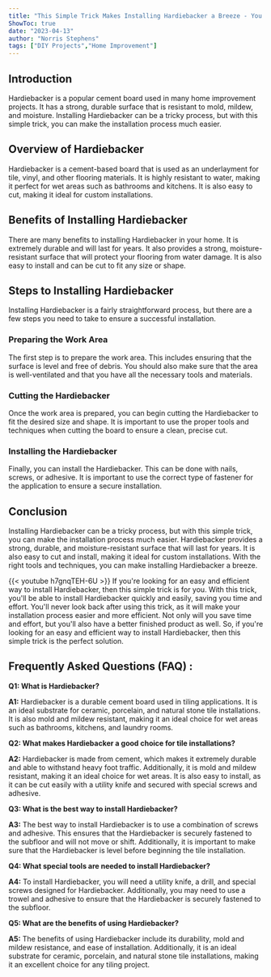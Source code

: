 ```yaml
---
title: "This Simple Trick Makes Installing Hardiebacker a Breeze - You'll Never Look Back!"
ShowToc: true 
date: "2023-04-13"
author: "Norris Stephens" 
tags: ["DIY Projects","Home Improvement"]
---
```

## Introduction

Hardiebacker is a popular cement board used in many home improvement projects. It has a strong, durable surface that is resistant to mold, mildew, and moisture. Installing Hardiebacker can be a tricky process, but with this simple trick, you can make the installation process much easier. 

## Overview of Hardiebacker

Hardiebacker is a cement-based board that is used as an underlayment for tile, vinyl, and other flooring materials. It is highly resistant to water, making it perfect for wet areas such as bathrooms and kitchens. It is also easy to cut, making it ideal for custom installations.

## Benefits of Installing Hardiebacker

There are many benefits to installing Hardiebacker in your home. It is extremely durable and will last for years. It also provides a strong, moisture-resistant surface that will protect your flooring from water damage. It is also easy to install and can be cut to fit any size or shape.

## Steps to Installing Hardiebacker

Installing Hardiebacker is a fairly straightforward process, but there are a few steps you need to take to ensure a successful installation. 

### Preparing the Work Area

The first step is to prepare the work area. This includes ensuring that the surface is level and free of debris. You should also make sure that the area is well-ventilated and that you have all the necessary tools and materials.

### Cutting the Hardiebacker

Once the work area is prepared, you can begin cutting the Hardiebacker to fit the desired size and shape. It is important to use the proper tools and techniques when cutting the board to ensure a clean, precise cut.

### Installing the Hardiebacker

Finally, you can install the Hardiebacker. This can be done with nails, screws, or adhesive. It is important to use the correct type of fastener for the application to ensure a secure installation.

## Conclusion

Installing Hardiebacker can be a tricky process, but with this simple trick, you can make the installation process much easier. Hardiebacker provides a strong, durable, and moisture-resistant surface that will last for years. It is also easy to cut and install, making it ideal for custom installations. With the right tools and techniques, you can make installing Hardiebacker a breeze.

{{< youtube h7gnqTEH-6U >}} 
If you're looking for an easy and efficient way to install Hardiebacker, then this simple trick is for you. With this trick, you'll be able to install Hardiebacker quickly and easily, saving you time and effort. You'll never look back after using this trick, as it will make your installation process easier and more efficient. Not only will you save time and effort, but you'll also have a better finished product as well. So, if you're looking for an easy and efficient way to install Hardiebacker, then this simple trick is the perfect solution.

## Frequently Asked Questions (FAQ) :
**Q1: What is Hardiebacker?**

**A1:** Hardiebacker is a durable cement board used in tiling applications. It is an ideal substrate for ceramic, porcelain, and natural stone tile installations. It is also mold and mildew resistant, making it an ideal choice for wet areas such as bathrooms, kitchens, and laundry rooms.

**Q2: What makes Hardiebacker a good choice for tile installations?**

**A2:** Hardiebacker is made from cement, which makes it extremely durable and able to withstand heavy foot traffic. Additionally, it is mold and mildew resistant, making it an ideal choice for wet areas. It is also easy to install, as it can be cut easily with a utility knife and secured with special screws and adhesive.

**Q3: What is the best way to install Hardiebacker?**

**A3:** The best way to install Hardiebacker is to use a combination of screws and adhesive. This ensures that the Hardiebacker is securely fastened to the subfloor and will not move or shift. Additionally, it is important to make sure that the Hardiebacker is level before beginning the tile installation.

**Q4: What special tools are needed to install Hardiebacker?**

**A4:** To install Hardiebacker, you will need a utility knife, a drill, and special screws designed for Hardiebacker. Additionally, you may need to use a trowel and adhesive to ensure that the Hardiebacker is securely fastened to the subfloor.

**Q5: What are the benefits of using Hardiebacker?**

**A5:** The benefits of using Hardiebacker include its durability, mold and mildew resistance, and ease of installation. Additionally, it is an ideal substrate for ceramic, porcelain, and natural stone tile installations, making it an excellent choice for any tiling project.





